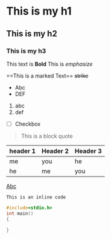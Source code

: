 # This is my h1
## This is my h2
### This is my h3

This text is **Bold**
This is *emphasize*

==This is a marked Text==
~~strike~~

- Abc
- DEF

1. abc 
2. def

 - [ ] Checkbox

> This is a block quote

| header 1 |Header 2  |Header 3
|--|--|--|
| me | you |he|
|he|me|you|

[Abc](https://abc.com)

`This is an inline code`

```c
#include<stdio.h>
int main()
{

}
```
